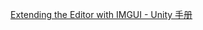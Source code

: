 [Extending the Editor with IMGUI - Unity 手册](https://docs.unity3d.com/cn/2022.3/Manual/ExtendingTheEditor.html)